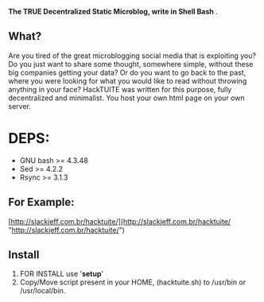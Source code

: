 **The TRUE Decentralized Static Microblog, write in Shell Bash** .

## What?
Are you tired of the great microblogging social media that is exploiting you? Do you just want to share some thought, somewhere simple, without these big companies getting your data?
Or do you want to go back to the past, where you were looking for what you would like to read without throwing anything in your face?
HackTUITE was written for this purpose, fully decentralized and minimalist. You host your own html page on your own server.

# DEPS:
- GNU bash >= 4.3.48 
- Sed >= 4.2.2
- Rsync >= 3.1.3

## For Example:
[http://slackjeff.com.br/hacktuite/](http://slackjeff.com.br/hacktuite/ "http://slackjeff.com.br/hacktuite/")

## Install 
1. FOR INSTALL use '**setup**'
2. Copy/Move script present in your HOME, (hacktuite.sh) to /usr/bin or /usr/local/bin.
